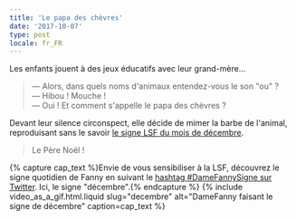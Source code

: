 ```yaml
---
title: 'Le papa des chèvres'
date: '2017-10-07'
type: post
locale: fr_FR
---
```


Les enfants jouent à des jeux éducatifs avec leur grand-mère…

<!-- more -->

> — Alors, dans quels noms d'animaux entendez-vous le son "ou" ?  
> — Hibou ! Mouche !  
> — Oui ! Et comment s'appelle le papa des chèvres ?

Devant leur silence circonspect, elle décide de mimer la barbe de l'animal, reproduisant sans le savoir [le signe <abbr title="Langue des Signe Française">LSF</abbr> du mois de décembre](https://www.elix-lsf.fr/spip.php?page=signes&id_article=151775).

> Le Père Noël !

{% capture cap_text %}Envie de vous sensibiliser à la LSF, découvrez le signe quotidien de Fanny en suivant le <a href="https://twitter.com/hashtag/damefannysigne?src=hash">hashtag #DameFannySigne sur Twitter</a>. Ici, le signe "décembre".{% endcapture %}
{% include video_as_a_gif.html.liquid
slug="decembre"
alt="DameFanny faisant le signe de décembre"
caption=cap_text
%}
